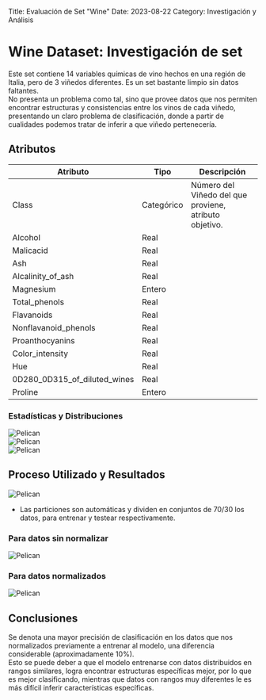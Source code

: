 Title: Evaluación de Set "Wine"
Date: 2023-08-22
Category: Investigación y Análisis

# Wine Dataset: Investigación de set
Este set contiene 14 variables químicas de vino hechos en una región de Italia, pero de 3 viñedos diferentes. Es un set bastante limpio sin datos faltantes.  
No presenta un problema como tal, sino que provee datos que nos permiten encontrar estructuras y consistencias entre los vinos de cada viñedo, presentando un claro problema de clasificación, donde a partir de cualidades podemos tratar de inferir a que viñedo pertenecería.  

## Atributos 

| Atributo   | Tipo   | Descripción   |
|---|---|---|
| Class  | Categórico  | Número del Viñedo del que proviene, atributo objetivo.  |
| Alcohol | Real  |   |
| Malicacid  | Real  |   |
| Ash  | Real  |   |
| Alcalinity_of_ash | Real  |   |
| Magnesium | Entero  |   |
| Total_phenols  | Real  |   |
| Flavanoids  | Real  |   |
| Nonflavanoid_phenols  | Real  |   |
| Proanthocyanins  | Real  |   |
| Color_intensity  | Real  |   |
| Hue  | Real  |   |
| 0D280_0D315_of_diluted_wines  | Real  |   |
| Proline  | Entero  |   |

### Estadísticas y Distribuciones  
![Pelican](../images/ut2pd1/image.png)  
![Pelican](../images/ut2pd1/image-1.png)  
![Pelican](../images/ut2pd1/image-2.png)  


## Proceso Utilizado y Resultados  
![Pelican](../images/ut2pd1/image-3.png)  

- Las particiones son automáticas y dividen en conjuntos de 70/30 los datos, para entrenar y testear respectivamente.

### Para datos sin normalizar  
![Pelican](../images/ut2pd1/image-4.png)  

### Para datos normalizados  
![Pelican](../images/ut2pd1/image-5.png)

## Conclusiones  
Se denota una mayor precisión de clasificación en los datos que nos normalizados previamente a entrenar al modelo, una diferencia considerable (aproximadamente 10%).  
Esto se puede deber a que el modelo entrenarse con datos distribuidos en rangos similares, logra encontrar estructuras específicas mejor, por lo que es mejor clasificando, mientras que datos con rangos muy diferentes le es más difícil inferir características específicas.  
